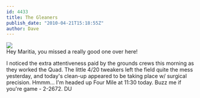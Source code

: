 ```yaml
---
id: 4433
title: The Gleaners
publish_date: "2010-04-21T15:18:55Z"
author: Dave
---
```

![](http://www.flagstafffrenzy.org/wp-content/uploads/2010/04/gleaners.jpg)  
Hey Maritia, you missed a really good one over here!

I noticed the extra attentiveness paid by the grounds crews this morning as they worked the Quad. The little 4/20 tweakers left the field quite the mess yesterday, and today's clean-up appeared to be taking place w/ surgical precision. Hmmm... I'm headed up Four Mile at 11:30 today. Buzz me if you're game - 2-2672. DU

